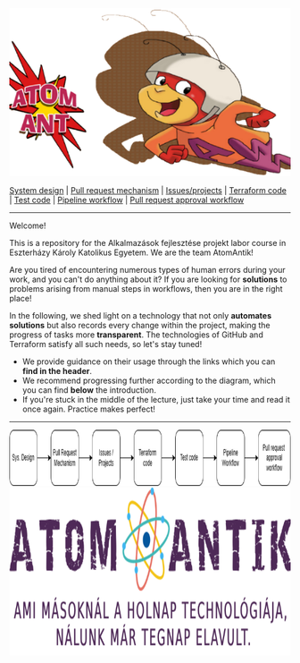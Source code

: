 <img src="https://github.com/MrN00b1101/AtomAntik/blob/main/documentation/atom_antik_header.png" alt="Team logo" style="height: 300px; width:100%;"/>
  
  [System design](https://github.com/MrN00b1101/AtomAntik/blob/main/documentation/system_design.md)
  | [Pull request mechanism](https://github.com/MrN00b1101/AtomAntik/blob/main/documentation/pull_request_mechanism.md)
  | [Issues/projects](https://github.com/MrN00b1101/AtomAntik/blob/main/documentation/issues_projects.md)
  | [Terraform code](https://github.com/MrN00b1101/AtomAntik/blob/main/documentation/terraform_code.md)
  | [Test code](https://github.com/MrN00b1101/AtomAntik/blob/main/documentation/test_code.md)
  | [Pipeline workflow](https://github.com/MrN00b1101/AtomAntik/blob/main/documentation/pipeline_workflow.md)
  | [Pull request approval workflow](https://github.com/MrN00b1101/AtomAntik/blob/main/documentation/pull_request_aproval_workflow.md)
***
Welcome!

This is a repository for the Alkalmazások fejlesztése projekt labor course in Eszterházy Károly Katolikus Egyetem. We are the team AtomAntik!

Are you tired of encountering numerous types of human errors during your work, and you can't do anything about it? If you are looking for **solutions** to problems arising from manual steps in workflows, then you are in the right place!

In the following, we shed light on a technology that not only **automates solutions** but also records every change within the project, making the progress of tasks more **transparent**. The technologies of GitHub and Terraform satisfy all such needs, so let's stay tuned!

- We provide guidance on their usage through the links which you can **find in the header**.
- We recommend progressing further according to the diagram, which you can find **below** the introduction.
- If you're stuck in the middle of the lecture, just take your time and read it once again. Practice makes perfect!
***
<img src="https://github.com/MrN00b1101/AtomAntik/blob/main/documentation/roadmap.png" alt="roadmap diagram" style="height: 100px; width:100%;"/>

<img src="https://github.com/MrN00b1101/AtomAntik/blob/main/documentation/atom_antik_footer.png" alt="Team logo" style="height: 300px; width:100%;"/>
